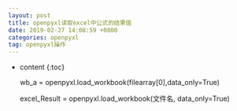 ```yaml
---
layout: post
title: openpyxl读取excel中公式的结果值
date: 2019-02-27 14:08:59 +0800
categories: openpyxl
tag: openpyxl操作
---
```


* content
{:toc}



    wb_a = openpyxl.load_workbook(filearray[0],data_only=True)
    
    excel_Result = openpyxl.load_workbook(文件名, data_only=True)
    